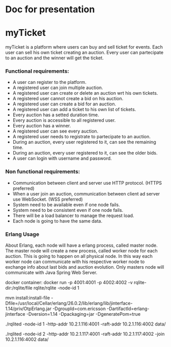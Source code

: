 # Doc for presentation

# myTicket
myTicket is a platform where users can buy and sell ticket for events. Each user can sell his own ticket creating an auction. Every user can partecipate to an auction and the winner will get the ticket.

### Functional requirements:
- A user can register to the platform.
- A registered user can join multiple auction.
- A registered user can create or delete an auction wrt his own tickets.
- A registered user cannot create a bid on his auction.
- A registered user can create a bid for an auction.
- A registered user can add a ticket to his own list of tickets.
- Every auction has a setted duration time.
- Every auction is accessible to all registered user.
- Every auction has a winner.
- A registered user can see every auction.
- A registered user needs to registrate to partecipate to an auction.
- During an auction, every user registered to it, can see the remaining time.
- During an auction, every user registered to it, can see the older bids.
- A user can login with username and password.

### Non functional requirements:
- Communication between client and server use HTTP protocol. (HTTPS preferred)
- When a user join an auction, communication between client ad server use WebSocket. (WSS preferred)
- System need to be available even if one node fails.
- System need to be consistent even if one node fails.
- There will be a load balancer to manage the request load.
- Each node is going to have the same data.

### Erlang Usage
About Erlang, each node will have a erlang process, called master node. The master node will create a new process, called worker node for each auction. This is going to happen on all physical node. In this way each worker node can communicate with his respective worker node to exchange info about last bids and auction evolution. Only masters node will communicate with Java Spring Web Server.


docker container:
docker run  -p 4001:4001 -p 4002:4002 -v rqlite-dir:/rqlite/file rqlite/rqlite -node-id 1

mvn install:install-file -Dfile=/usr/local/Cellar/erlang/26.0.2/lib/erlang/lib/jinterface-1.14/priv/OtpErlang.jar -DgroupId=com.ericsson -DartifactId=erlang-jinterface -Dversion=1.14 -Dpackaging=jar -DgeneratePom=true


./rqlited -node-id 1 -http-addr 10.2.1.116:4001 -raft-addr 10.2.1.116:4002 data/

./rqlited -node-id 2 -http-addr 10.2.1.117:4001 -raft-addr 10.2.1.117:4002 -join 10.2.1.116:4002 data/
